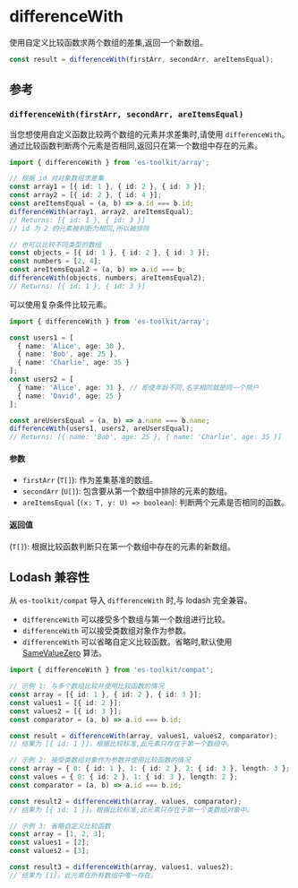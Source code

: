 # differenceWith

使用自定义比较函数求两个数组的差集,返回一个新数组。

```typescript
const result = differenceWith(firstArr, secondArr, areItemsEqual);
```

## 参考

### `differenceWith(firstArr, secondArr, areItemsEqual)`

当您想使用自定义函数比较两个数组的元素并求差集时,请使用 `differenceWith`。通过比较函数判断两个元素是否相同,返回只在第一个数组中存在的元素。

```typescript
import { differenceWith } from 'es-toolkit/array';

// 根据 id 对对象数组求差集
const array1 = [{ id: 1 }, { id: 2 }, { id: 3 }];
const array2 = [{ id: 2 }, { id: 4 }];
const areItemsEqual = (a, b) => a.id === b.id;
differenceWith(array1, array2, areItemsEqual);
// Returns: [{ id: 1 }, { id: 3 }]
// id 为 2 的元素被判断为相同,所以被排除

// 也可以比较不同类型的数组
const objects = [{ id: 1 }, { id: 2 }, { id: 3 }];
const numbers = [2, 4];
const areItemsEqual2 = (a, b) => a.id === b;
differenceWith(objects, numbers, areItemsEqual2);
// Returns: [{ id: 1 }, { id: 3 }]
```

可以使用复杂条件比较元素。

```typescript
import { differenceWith } from 'es-toolkit/array';

const users1 = [
  { name: 'Alice', age: 30 },
  { name: 'Bob', age: 25 },
  { name: 'Charlie', age: 35 }
];
const users2 = [
  { name: 'Alice', age: 31 }, // 即使年龄不同,名字相同就是同一个用户
  { name: 'David', age: 25 }
];

const areUsersEqual = (a, b) => a.name === b.name;
differenceWith(users1, users2, areUsersEqual);
// Returns: [{ name: 'Bob', age: 25 }, { name: 'Charlie', age: 35 }]
```

#### 参数

- `firstArr` (`T[]`): 作为差集基准的数组。
- `secondArr` (`U[]`): 包含要从第一个数组中排除的元素的数组。
- `areItemsEqual` (`(x: T, y: U) => boolean`): 判断两个元素是否相同的函数。

#### 返回值

(`T[]`): 根据比较函数判断只在第一个数组中存在的元素的新数组。

## Lodash 兼容性

从 `es-toolkit/compat` 导入 `differenceWith` 时,与 lodash 完全兼容。

- `differenceWith` 可以接受多个数组与第一个数组进行比较。
- `differenceWith` 可以接受类数组对象作为参数。
- `differenceWith` 可以省略自定义比较函数。省略时,默认使用 [SameValueZero](https://tc39.es/ecma262/multipage/abstract-operations.html#sec-samevaluezero) 算法。

```typescript
import { differenceWith } from 'es-toolkit/compat';

// 示例 1: 与多个数组比较并使用比较函数的情况
const array = [{ id: 1 }, { id: 2 }, { id: 3 }];
const values1 = [{ id: 2 }];
const values2 = [{ id: 3 }];
const comparator = (a, b) => a.id === b.id;

const result = differenceWith(array, values1, values2, comparator);
// 结果为 [{ id: 1 }]。根据比较标准,此元素只存在于第一个数组中。

// 示例 2: 接受类数组对象作为参数并使用比较函数的情况
const array = { 0: { id: 1 }, 1: { id: 2 }, 2: { id: 3 }, length: 3 };
const values = { 0: { id: 2 }, 1: { id: 3 }, length: 2 };
const comparator = (a, b) => a.id === b.id;

const result2 = differenceWith(array, values, comparator);
// 结果为 [{ id: 1 }]。根据比较标准,此元素只存在于第一个类数组对象中。

// 示例 3: 省略自定义比较函数
const array = [1, 2, 3];
const values1 = [2];
const values2 = [3];

const result3 = differenceWith(array, values1, values2);
// 结果为 [1]。此元素在所有数组中唯一存在。
```
